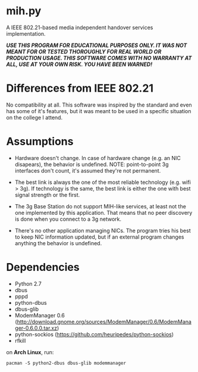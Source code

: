 mih.py
===
A IEEE 802.21-based media independent handover services implementation.

***USE THIS PROGRAM FOR EDUCATIONAL PURPOSES ONLY. IT WAS NOT MEANT FOR OR 
TESTED THOROUGHLY FOR REAL WORLD OR PRODUCTION USAGE. THIS SOFTWARE COMES
WITH NO WARRANTY AT ALL, USE AT YOUR OWN RISK. YOU HAVE BEEN WARNED!***

Differences from IEEE 802.21
===
No compatibility at all. This software was inspired by the standard and even 
has some of it's features, but it was meant to be used in a specific 
situation on the college I attend.

Assumptions
===
- Hardware doesn't change. In case of hardware change (e.g. an NIC 
  disapears), the behavior is undefined. NOTE: point-to-point 3g interfaces 
  don't count, it's assumed they're not permanent.

- The best link is always the one of the most reliable technology 
  (e.g. wifi > 3g).  If technology is the same, the best link is 
  either the one with best signal strength or the first.

- The 3g Base Station do not support MIH-like services, at least not 
  the one implemented by this application. That means that no peer 
  discovery is done when you connect to a 3g network.

- There's no other application managing NICs. The program tries his 
  best to keep NIC information updated, but if an external program 
  changes anything the behavior is undefined.

Dependencies
===
- Python 2.7
- dbus
- pppd
- python-dbus
- dbus-glib
- ModemManager 0.6 (http://download.gnome.org/sources/ModemManager/0.6/ModemManager-0.6.0.0.tar.xz)
- python-sockios (https://github.com/heuripedes/python-sockios)
- rfkill

on **Arch Linux**, run:

	pacman -S python2-dbus dbus-glib modemmanager



